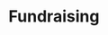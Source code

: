 ---
title: "Fundraising"
description: "We support startups through every stage of their fundraising journey, from seed rounds to Series A and beyond, connecting them with the right investors."
services:
  - "Pitch Deck Development & Refinement"
  - "Financial Modeling & Projections"
  - "Investor Network & Introductions"
  - "Due Diligence Preparation"
  - "Term Sheet Negotiation Support"
---